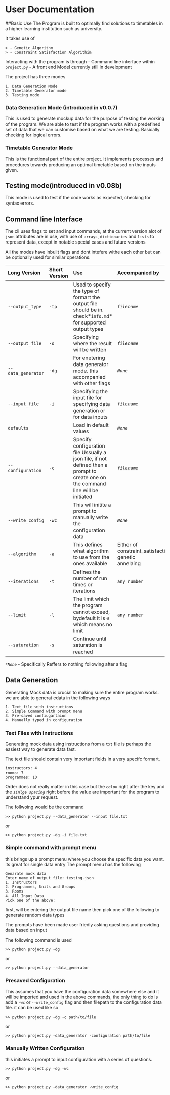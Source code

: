 # User Documentation

##Basic Use
The Program is built to optimally find solutions to timetables in a higher
learning institution such as university.

It takes use of

    > - Genetic Algorithm
    > - Constraint Satisfaction Algorithim

Interacting with the program is through
    - Command line interface within `project.py`
    - A front end Model currently still in development

The project has three modes

    1. Data Generation Mode
    2. Timetable Generator mode
    3. Testing mode

### Data Generation Mode (introduced in v0.0.7)

This is used to generate mockup data for the purpose of testing the working of
the program.
We are able to test if the program works with a predefined set of data that we
can customise based on what we are testing.
Basically checking for logical errors.

### Timetable Generator Mode

This is the functional part of the entire project. It implements processes and
procedures towards producing an optimal timetable based on the inputs given.

## Testing mode(introduced in v0.08b)

This mode is used to test if the code works as expected, checking for syntax
errors.

## Command line Interface

The cli uses flags to set and input commands, at the current version alot
of `json` attributes are in use, with use of `arrays`, `dictionaries` and
`lists` to represent data, except in notable special cases and future
versions

All the modes have inbuilt flags and dont intefere withe each other but can be
optionally used for similar operations.

| Long Version         | Short Version | Use                                                                                                                               | Accompanied by                                                     |
| :------------------- | :------------ | :-------------------------------------------------------------------------------------------------------------------------------- | :----------------------------------------------------------------- |
| `--output_type`    | `-tp`       | Used to specify the type of formart the output file should be in. check*`info.md`* for supported output types                   | *`filename`*                                                   |
| `--output_file`    | `-o`        | Specifying where the result will be written                                                                                       | *`filename`*                                                   |
| `--data_generator` | `-dg`       | For enetering data generator mode. this accompanied with other flags                                                              | *`None`*                                                       |
| `--input_file`     | `-i`        | Specifying the input file for specifying data generation or for data inputs                                                       | *`filename`*                                                   |
| `defaults`         |               | Load in default values                                                                                                            | *`None`*                                                       |
| `--configuration`  | `-c`        | Specify configuration file Ussually a json file, if not defined then a prompt to create one on the command line will be initiated | *`filename`*                                                   |
| `--write_config`   | `-wc`       | This will initite a prompt to manually write the configuration data                                                               | *`None`*                                                       |
| `--algorithm`      | `-a`        | This defines what algorithm to use from the ones available                                                                        | Either of<br />constraint_satisfaction<br />genetic<br />annelaing |
| `--iterations`     | `-t`        | Defines the number of run times or iterations                                                                                     | `any number`                                                     |
| `--limit`          | `-l`        | The limit which the program cannot exceed, bydefault it is `0` which means no limit                                             | `any number`                                                     |
| `--saturation`     | `-s`        | Continue until saturation is reached                                                                                              |                                                                    |

*`*None`* - Specifically Reffers to nothing following after a flag

## Data Generation

Generating Mock data is crucial to making sure the entire program works. we are able to generat edata in the following ways

    1. Text file with instructions
    2. Simple Command with prompt menu
    3. Pre-saved confiugartaion
    4. Manually typed in configuration

### Text Files with Instructions

Generating mock data using instructions from a `txt` file is perhaps the easiest way to generate data fast.

The text file should contain very important fields in a very specifc formart.

```
instructors: 4
rooms: 7
programmes: 10
```

Order does not really matter in this case but the *`colon`* right after the key and the *`sinlge spacing`* right before the value are important for the program to understand ypur request.

The follwoing would be the command

    >> python project.py --data_generator --input file.txt
or

    >> python project.py -dg -i file.txt

### Simple command with prompt menu

this brings up a prompt menu where you choose the specific data you want. its great for single data entry
The prompt menu has the following

```
Genarate mock data
Enter name of output file: testing.json
1. Instructors
2. Programmes, Units and Groups
3. Rooms
4. All Input Data
Pick one of the above:
```

first, will be entering the output file name
then pick one of the following to generate random data types

The prompts have been made user friedly asking questions and providing data based on input

The following command is used

    >> python project.py -dg

or

    >> python project.py --data_generator

### Presaved Configuration

This assumes that you have the configuration data somewhere else and it will be imported and used in the above commands, the only thing to do is add a `-wc` or `--write_config` flag and then filepath to the configuration data file. it can be used like so

    >> python project.py -dg -c path/to/file
or

    >> python project.py -data_generator -configuration path/to/file

### Manually Written Configuration

this initiates a prompt to input configuration with a series of questions.

    >> python project.py -dg -wc
or

    >> python project.py -data_generator -write_config
